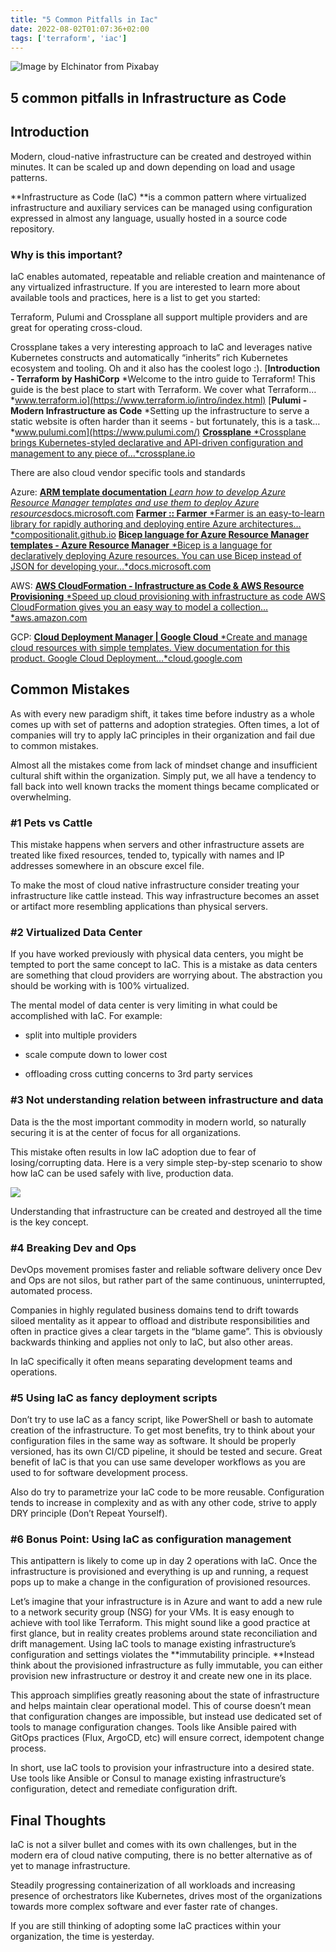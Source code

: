 ```yaml
---
title: "5 Common Pitfalls in Iac"
date: 2022-08-02T01:07:36+02:00
tags: ['terraform', 'iac']
---
```


![Image by [Elchinator](https://pixabay.com/users/elchinator-10722855/?utm_source=link-attribution&utm_medium=referral&utm_campaign=image&utm_content=4280758) from [Pixabay](https://pixabay.com/?utm_source=link-attribution&utm_medium=referral&utm_campaign=image&utm_content=4280758)](https://cdn-images-1.medium.com/max/3840/1*7RTz2NJ_PVuxU8_b7gNSKg.jpeg)

## 5 common pitfalls in Infrastructure as Code

## Introduction

Modern, cloud-native infrastructure can be created and destroyed within minutes. It can be scaled up and down depending on load and usage patterns.

<!--truncate-->

**Infrastructure as Code (IaC) **is a common pattern where virtualized infrastructure and auxiliary services can be managed using configuration expressed in almost any language, usually hosted in a source code repository.

### Why is this important?

IaC enables automated, repeatable and reliable creation and maintenance of any virtualized infrastructure. If you are interested to learn more about available tools and practices, here is a list to get you started:

Terraform, Pulumi and Crossplane all support multiple providers and are great for operating cross-cloud.

Crossplane takes a very interesting approach to IaC and leverages native Kubernetes constructs and automatically “inherits” rich Kubernetes ecosystem and tooling. Oh and it also has the coolest logo :).
[**Introduction - Terraform by HashiCorp**
*Welcome to the intro guide to Terraform! This guide is the best place to start with Terraform. We cover what Terraform…*www.terraform.io](https://www.terraform.io/intro/index.html)
[**Pulumi - Modern Infrastructure as Code**
*Setting up the infrastructure to serve a static website is often harder than it seems - but fortunately, this is a task…*www.pulumi.com](https://www.pulumi.com/)
[**Crossplane**
*Crossplane brings Kubernetes-styled declarative and API-driven configuration and management to any piece of…*crossplane.io](https://crossplane.io/)

There are also cloud vendor specific tools and standards

Azure:
[**ARM template documentation**
*Learn how to develop Azure Resource Manager templates and use them to deploy Azure resources*docs.microsoft.com](https://docs.microsoft.com/en-us/azure/azure-resource-manager/templates/)
[**Farmer :: Farmer**
*Farmer is an easy-to-learn library for rapidly authoring and deploying entire Azure architectures…*compositionalit.github.io](https://compositionalit.github.io/farmer/)
[**Bicep language for Azure Resource Manager templates - Azure Resource Manager**
*Bicep is a language for declaratively deploying Azure resources. You can use Bicep instead of JSON for developing your…*docs.microsoft.com](https://docs.microsoft.com/en-us/azure/azure-resource-manager/templates/bicep-overview#get-started)

AWS:
[**AWS CloudFormation - Infrastructure as Code & AWS Resource Provisioning**
*Speed up cloud provisioning with infrastructure as code AWS CloudFormation gives you an easy way to model a collection…*aws.amazon.com](https://aws.amazon.com/cloudformation/)

GCP:
[**Cloud Deployment Manager | Google Cloud**
*Create and manage cloud resources with simple templates. View documentation for this product. Google Cloud Deployment…*cloud.google.com](https://cloud.google.com/deployment-manager)

## Common Mistakes

As with every new paradigm shift, it takes time before industry as a whole comes up with set of patterns and adoption strategies. Often times, a lot of companies will try to apply IaC principles in their organization and fail due to common mistakes.

Almost all the mistakes come from lack of mindset change and insufficient cultural shift within the organization. Simply put, we all have a tendency to fall back into well known tracks the moment things became complicated or overwhelming.

### #1 Pets vs Cattle

This mistake happens when servers and other infrastructure assets are treated like fixed resources, tended to, typically with names and IP addresses somewhere in an obscure excel file.

To make the most of cloud native infrastructure consider treating your infrastructure like cattle instead. This way infrastructure becomes an asset or artifact more resembling applications than physical servers.

### #2 Virtualized Data Center

If you have worked previously with physical data centers, you might be tempted to port the same concept to IaC. This is a mistake as data centers are something that cloud providers are worrying about. The abstraction you should be working with is 100% virtualized.

The mental model of data center is very limiting in what could be accomplished with IaC. For example:

* split into multiple providers

* scale compute down to lower cost

* offloading cross cutting concerns to 3rd party services

### #3 Not understanding relation between infrastructure and data

Data is the the most important commodity in modern world, so naturally securing it is at the center of focus for all organizations.

This mistake often results in low IaC adoption due to fear of losing/corrupting data. Here is a very simple step-by-step scenario to show how IaC can be used safely with live, production data.

![](https://cdn-images-1.medium.com/max/2000/1*T9h8DfgPxUPJD_fXopoltA.png)

Understanding that infrastructure can be created and destroyed all the time is the key concept.

### #4 Breaking Dev and Ops

DevOps movement promises faster and reliable software delivery once Dev and Ops are not silos, but rather part of the same continuous, uninterrupted, automated process.

Companies in highly regulated business domains tend to drift towards siloed mentality as it appear to offload and distribute responsibilities and often in practice gives a clear targets in the “blame game”. This is obviously backwards thinking and applies not only to IaC, but also other areas.

In IaC specifically it often means separating development teams and operations.

### #5 Using IaC as fancy deployment scripts

Don’t try to use IaC as a fancy script, like PowerShell or bash to automate creation of the infrastructure. To get most benefits, try to think about your configuration files in the same way as software. It should be properly versioned, has its own CI/CD pipeline, it should be tested and secure. Great benefit of IaC is that you can use same developer workflows as you are used to for software development process.

Also do try to parametrize your IaC code to be more reusable. Configuration tends to increase in complexity and as with any other code, strive to apply DRY principle (Don’t Repeat Yourself).

### #6 Bonus Point: Using IaC as configuration management

This antipattern is likely to come up in day 2 operations with IaC. Once the infrastructure is provisioned and everything is up and running, a request pops up to make a change in the configuration of provisioned resources.

Let’s imagine that your infrastructure is in Azure and want to add a new rule to a network security group (NSG) for your VMs. It is easy enough to achieve with tool like Terraform. This might sound like a good practice at first glance, but in reality creates problems around state reconciliation and drift management. Using IaC tools to manage existing infrastructure’s configuration and settings violates the **immutability principle. **Instead think about the provisioned infrastructure as fully immutable, you can either provision new infrastructure or destroy it and create new one in its place.

This approach simplifies greatly reasoning about the state of infrastructure and helps maintain clear operational model. This of course doesn’t mean that configuration changes are impossible, but instead use dedicated set of tools to manage configuration changes. Tools like Ansible paired with GitOps practices (Flux, ArgoCD, etc) will ensure correct, idempotent change process.

In short, use IaC tools to provision your infrastructure into a desired state. Use tools like Ansible or Consul to manage existing infrastructure’s configuration, detect and remediate configuration drift.

## Final Thoughts

IaC is not a silver bullet and comes with its own challenges, but in the modern era of cloud native computing, there is no better alternative as of yet to manage infrastructure.

Steadily progressing containerization of all workloads and increasing presence of orchestrators like Kubernetes, drives most of the organizations towards more complex software and ever faster rate of changes.

If you are still thinking of adopting some IaC practices within your organization, the time is yesterday.

